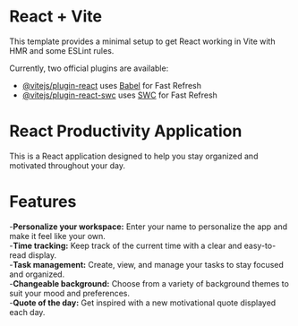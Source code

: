 # React + Vite

This template provides a minimal setup to get React working in Vite with HMR and some ESLint rules.

Currently, two official plugins are available:

- [@vitejs/plugin-react](https://github.com/vitejs/vite-plugin-react/blob/main/packages/plugin-react/README.md) uses [Babel](https://babeljs.io/) for Fast Refresh
- [@vitejs/plugin-react-swc](https://github.com/vitejs/vite-plugin-react-swc) uses [SWC](https://swc.rs/) for Fast Refresh

# React Productivity Application
This is a React application designed to help you stay organized and motivated throughout your day.
# Features
-<b>Personalize your workspace:</b> Enter your name to personalize the app and make it feel like your own.<br>
-<b>Time tracking:</b> Keep track of the current time with a clear and easy-to-read display.<br>
-<b>Task management:</b> Create, view, and manage your tasks to stay focused and organized.<br>
-<b>Changeable background:</b> Choose from a variety of background themes to suit your mood and preferences.<br>
-<b>Quote of the day:</b> Get inspired with a new motivational quote displayed each day.<br>
